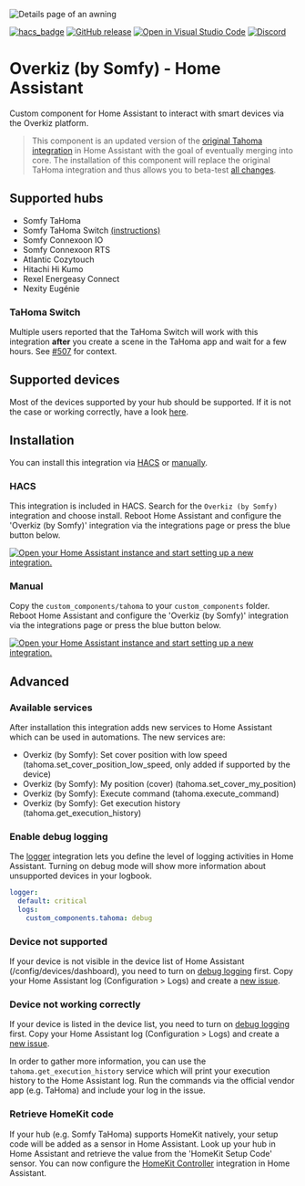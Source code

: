 ![Details page of an awning](https://user-images.githubusercontent.com/8216238/132857336-ee7c719e-498c-49f9-adc2-017305b7bc7e.png)


[![hacs_badge](https://img.shields.io/badge/HACS-Default-orange.svg)](https://github.com/custom-components/hacs)
[![GitHub release](https://img.shields.io/github/release/iMicknl/ha-tahoma.svg)](https://GitHub.com/iMicknl/ha-tahoma/releases/)
[![Open in Visual Studio Code](https://open.vscode.dev/badges/open-in-vscode.svg)](https://open.vscode.dev/iMicknl/ha-tahoma/)
[![Discord](https://img.shields.io/discord/718361810985549945?label=chat&logo=discord)](https://discord.gg/RRXuSVDAzG)

# Overkiz (by Somfy) - Home Assistant

Custom component for Home Assistant to interact with smart devices via the Overkiz platform.

>This component is an updated version of the [original Tahoma integration](https://www.home-assistant.io/integrations/tahoma/) in Home Assistant with the goal of eventually merging into core. The installation of this component will replace the original TaHoma integration and thus allows you to beta-test [all changes](https://github.com/iMicknl/ha-tahoma/releases).

## Supported hubs

- Somfy TaHoma
- Somfy TaHoma Switch [(instructions)](#tahoma-switch)
- Somfy Connexoon IO
- Somfy Connexoon RTS
- Atlantic Cozytouch
- Hitachi Hi Kumo
- Rexel Energeasy Connect
- Nexity Eugénie

### TaHoma Switch

Multiple users reported that the TaHoma Switch will work with this integration **after** you create a scene in the TaHoma app and wait for a few hours. See [#507](https://github.com/iMicknl/ha-tahoma/issues/507) for context.

## Supported devices

Most of the devices supported by your hub should be supported. If it is not the case or working correctly, have a look [here](#device-not-supported--working-correctly).

## Installation

You can install this integration via [HACS](#hacs) or [manually](#manual).

### HACS

This integration is included in HACS. Search for the `Overkiz (by Somfy)` integration and choose install. Reboot Home Assistant and configure the 'Overkiz (by Somfy)' integration via the integrations page or press the blue button below.

[![Open your Home Assistant instance and start setting up a new integration.](https://my.home-assistant.io/badges/config_flow_start.svg)](https://my.home-assistant.io/redirect/config_flow_start/?domain=tahoma)

### Manual

Copy the `custom_components/tahoma` to your `custom_components` folder. Reboot Home Assistant and configure the 'Overkiz (by Somfy)' integration via the integrations page or press the blue button below.

[![Open your Home Assistant instance and start setting up a new integration.](https://my.home-assistant.io/badges/config_flow_start.svg)](https://my.home-assistant.io/redirect/config_flow_start/?domain=tahoma)


## Advanced

### Available services

After installation this integration adds new services to Home Assistant which can be used in automations. The new services are:

+ Overkiz (by Somfy): Set cover position with low speed (tahoma.set_cover_position_low_speed, only added if supported by the device)
+ Overkiz (by Somfy): My position (cover) (tahoma.set_cover_my_position)
+ Overkiz (by Somfy): Execute command (tahoma.execute_command)
+ Overkiz (by Somfy): Get execution history (tahoma.get_execution_history)

### Enable debug logging

The [logger](https://www.home-assistant.io/integrations/logger/) integration lets you define the level of logging activities in Home Assistant. Turning on debug mode will show more information about unsupported devices in your logbook.

```yaml
logger:
  default: critical
  logs:
    custom_components.tahoma: debug
```

### Device not supported

If your device is not visible in the device list of Home Assistant (/config/devices/dashboard), you need to turn on [debug logging](#enable-debug-logging) first. Copy your Home Assistant log (Configuration > Logs) and create a [new issue](https://github.com/iMicknl/ha-tahoma/issues/new/choose).


### Device not working correctly

If your device is listed in the device list, you need to turn on [debug logging](#enable-debug-logging) first. Copy your Home Assistant log (Configuration > Logs) and create a [new issue](https://github.com/iMicknl/ha-tahoma/issues/new/choose).

In order to gather more information, you can use the `tahoma.get_execution_history` service which will print your execution history to the Home Assistant log. Run the commands via the official vendor app (e.g. TaHoma) and include your log in the issue.


### Retrieve HomeKit code

If your hub (e.g. Somfy TaHoma) supports HomeKit natively, your setup code will be added as a sensor in Home Assistant. Look up your hub in Home Assistant and retrieve the value from the 'HomeKit Setup Code' sensor. You can now configure the [HomeKit Controller](https://www.home-assistant.io/integrations/homekit_controller/) integration in Home Assistant.
